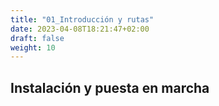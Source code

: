 ```yaml
---
title: "01_Introducción y rutas"
date: 2023-04-08T18:21:47+02:00
draft: false
weight: 10
---
```

## Instalación y puesta en marcha

